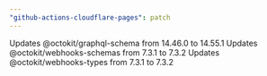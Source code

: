 ```yaml
---
"github-actions-cloudflare-pages": patch
---
```


Updates @octokit/graphql-schema from 14.46.0 to 14.55.1
Updates @octokit/webhooks-schemas from 7.3.1 to 7.3.2
Updates @octokit/webhooks-types from 7.3.1 to 7.3.2